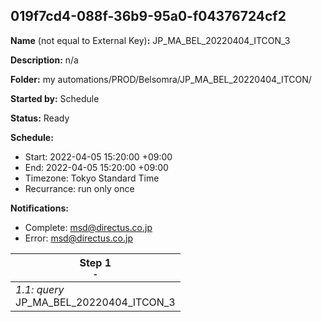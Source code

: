 ## 019f7cd4-088f-36b9-95a0-f04376724cf2

**Name** (not equal to External Key)**:** JP_MA_BEL_20220404_ITCON_3

**Description:** n/a

**Folder:** my automations/PROD/Belsomra/JP_MA_BEL_20220404_ITCON/

**Started by:** Schedule

**Status:** Ready

**Schedule:**

* Start: 2022-04-05 15:20:00 +09:00
* End: 2022-04-05 15:20:00 +09:00
* Timezone: Tokyo Standard Time
* Recurrance: run only once

**Notifications:**

* Complete: msd@directus.co.jp
* Error: msd@directus.co.jp

| Step 1<br>_<small>-</small>_ |
| --- |
| _1.1: query_<br>JP_MA_BEL_20220404_ITCON_3 |
